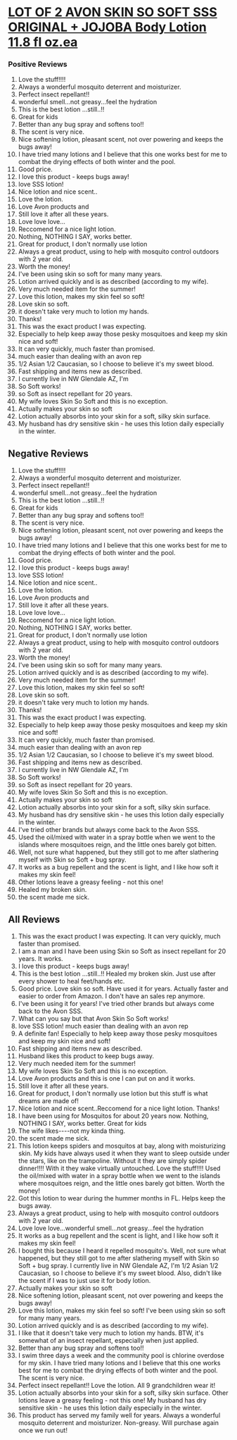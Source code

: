 # [LOT OF 2 AVON SKIN SO SOFT SSS ORIGINAL + JOJOBA Body Lotion 11.8 fl oz.ea](https://products.checkmycream.com/products/LOT-OF-2-AVON-SKIN-SO-SOFT-SSS-ORIGINAL-+-JOJOBA-Body-Lotion-11.8-fl-oz.ea.html)

### Positive Reviews

<ol>
      <li>Love the stuff!!!!  </li>
      <li>Always a wonderful mosquito deterrent and moisturizer.</li>
      <li>Perfect insect repellant!!  </li>
      <li>wonderful smell...not greasy...feel the hydration</li>
      <li>This is the best lotion ...still..!!</li>
      <li>Great for kids</li>
      <li>Better than any bug spray and softens too!!</li>
      <li>The scent is very nice.</li>
      <li>Nice softening lotion, pleasant scent, not over powering and keeps the bugs away!</li>
      <li>I have tried many lotions and I believe that this one works best for me to combat the drying effects of both winter and the pool.  </li>
      <li>Good price.</li>
      <li>I love this product - keeps bugs away!</li>
      <li>love SSS lotion!  </li>
      <li>Nice lotion and nice scent..</li>
      <li>Love the lotion.</li>
      <li>Love Avon products and</li>
      <li>Still love it after all these years.</li>
      <li>Love love love...</li>
      <li>Reccomend for a nice light lotion.</li>
      <li>Nothing, NOTHING I SAY, works better.</li>
      <li>Great for product, I don&#x27;t normally use lotion</li>
      <li>Always a great product, using to help with mosquito control outdoors with 2 year old.</li>
      <li>Worth the money!</li>
      <li>I&#x27;ve been using skin so soft for many many years.</li>
      <li>Lotion arrived quickly and is as described (according to my wife).</li>
      <li>Very much needed item for the summer!</li>
      <li>Love this lotion, makes my skin feel so soft!</li>
      <li>Love skin so soft.</li>
      <li>it doesn&#x27;t take very much to lotion my hands.</li>
      <li>Thanks!</li>
      <li>This was the exact product I was expecting.  </li>
      <li>Especially to help keep away those pesky mosquitoes and keep my skin nice and soft!</li>
      <li>It can very quickly, much faster than promised.</li>
      <li>much easier than dealing with an avon rep</li>
      <li>1/2 Asian 1/2 Caucasian, so I choose to believe it&#x27;s my sweet blood.  </li>
      <li>Fast shipping and items new as described.</li>
      <li>I currently live in NW Glendale AZ, I&#x27;m</li>
      <li>So Soft works!</li>
      <li>so Soft as insect repellant for 20 years.  </li>
      <li>My wife loves Skin So Soft and this is no exception.</li>
      <li>Actually makes your skin so soft</li>
      <li>Lotion actually absorbs into your skin for a soft, silky skin surface.  </li>
      <li>My husband has dry sensitive skin - he uses this lotion daily especially in the winter.</li>
</ol>


<h2>Negative Reviews</h2>
<ol>
<li> Love the stuff!!!!  </li>
<li> Always a wonderful mosquito deterrent and moisturizer.</li>
<li> Perfect insect repellant!!  </li>
<li> wonderful smell...not greasy...feel the hydration</li>
<li> This is the best lotion ...still..!!</li>
<li> Great for kids</li>
<li> Better than any bug spray and softens too!!</li>
<li> The scent is very nice.</li>
<li> Nice softening lotion, pleasant scent, not over powering and keeps the bugs away!</li>
<li> I have tried many lotions and I believe that this one works best for me to combat the drying effects of both winter and the pool.  </li>
<li> Good price.</li>
<li> I love this product - keeps bugs away!</li>
<li> love SSS lotion!  </li>
<li> Nice lotion and nice scent..</li>
<li> Love the lotion.</li>
<li> Love Avon products and</li>
<li> Still love it after all these years.</li>
<li> Love love love...</li>
<li> Reccomend for a nice light lotion.</li>
<li> Nothing, NOTHING I SAY, works better.</li>
<li> Great for product, I don&#x27;t normally use lotion</li>
<li> Always a great product, using to help with mosquito control outdoors with 2 year old.</li>
<li> Worth the money!</li>
<li> I&#x27;ve been using skin so soft for many many years.</li>
<li> Lotion arrived quickly and is as described (according to my wife).</li>
<li> Very much needed item for the summer!</li>
<li> Love this lotion, makes my skin feel so soft!</li>
<li> Love skin so soft.</li>
<li> it doesn&#x27;t take very much to lotion my hands.</li>
<li> Thanks!</li>
<li> This was the exact product I was expecting.  </li>
<li> Especially to help keep away those pesky mosquitoes and keep my skin nice and soft!</li>
<li> It can very quickly, much faster than promised.</li>
<li> much easier than dealing with an avon rep</li>
<li> 1/2 Asian 1/2 Caucasian, so I choose to believe it&#x27;s my sweet blood.  </li>
<li> Fast shipping and items new as described.</li>
<li> I currently live in NW Glendale AZ, I&#x27;m</li>
<li> So Soft works!</li>
<li> so Soft as insect repellant for 20 years.  </li>
<li> My wife loves Skin So Soft and this is no exception.</li>
<li> Actually makes your skin so soft</li>
<li> Lotion actually absorbs into your skin for a soft, silky skin surface.  </li>
<li> My husband has dry sensitive skin - he uses this lotion daily especially in the winter.</li>
<li> I&#x27;ve tried other brands but always come back to the Avon SSS.</li>
<li> Used the oil/mixed with water in a spray bottle when we went to the islands where mosquitoes reign, and the little ones barely got bitten.</li>
<li> Well, not sure what happened, but they still got to me after slathering myself with Skin so Soft + bug spray.  </li>
<li> It works as a bug repellent and the scent is light, and I like how soft it makes my skin feel!</li>
<li> Other lotions leave a greasy feeling - not this one!  </li>
<li> Healed my broken skin.</li>
<li> the scent made me sick.</li>
</ol>

<h2>All Reviews</h2>

<ol>
    <li> This was the exact product I was expecting.  It can very quickly, much faster than promised.</li>
    <li> I am a man and I have been using Skin so Soft as insect repellant for 20 years.  It works.</li>
    <li> I love this product - keeps bugs away!</li>
    <li> This is the best lotion ...still..!! Healed my broken skin. Just use after every shower to heal feet/hands etc.</li>
    <li> Good price. Love skin so soft. Have used it for years. Actually faster and easier to order from Amazon. I don&#x27;t have an sales rep anymore.</li>
    <li> I&#x27;ve been using it for years!  I&#x27;ve tried other brands but always come back to the Avon SSS.</li>
    <li> What can you say but that Avon Skin So Soft works!</li>
    <li> love SSS lotion!  much easier than dealing with an avon rep</li>
    <li> A definite fan! Especially to help keep away those pesky mosquitoes and keep my skin nice and soft!</li>
    <li> Fast shipping and items new as described.</li>
    <li> Husband likes this product to keep bugs away.</li>
    <li> Very much needed item for the summer!</li>
    <li> My wife loves Skin So Soft and this is no exception.</li>
    <li> Love Avon products and this is one I can put on and it works.</li>
    <li> Still love it after all these years.</li>
    <li> Great for product, I don&#x27;t normally use lotion but this stuff is what dreams are made of!</li>
    <li> Nice lotion and nice scent..Reccomend for a nice light lotion. Thanks!</li>
    <li> I have been using for Mosquitos for about 20 years now. Nothing, NOTHING I SAY, works better. Great for kids</li>
    <li> The wife likes----not my kinda thing.</li>
    <li> the scent made me sick.</li>
    <li> This lotion keeps spiders and mosquitos at bay, along with moisturizing skin. My kids have always used it when they want to sleep outside under the stars, like on the trampoline. Without it they are simply spider dinner!!!!  With it they wake virtually untouched.  Love the stuff!!!!  Used the oil/mixed with water in a spray bottle when we went to the islands where mosquitoes reign, and the little ones barely got bitten. Worth the money!</li>
    <li> Got this lotion to wear during the hummer months in FL. Helps keep the bugs away.</li>
    <li> Always a great product, using to help with mosquito control outdoors with 2 year old.</li>
    <li> Love love love...wonderful smell...not greasy...feel the hydration</li>
    <li> It works as a bug repellent and the scent is light, and I like how soft it makes my skin feel!</li>
    <li> I bought this because I heard it repelled mosquito&#x27;s.  Well, not sure what happened, but they still got to me after slathering myself with Skin so Soft + bug spray.  I currently live in NW Glendale AZ, I&#x27;m 1/2 Asian 1/2 Caucasian, so I choose to believe it&#x27;s my sweet blood.  Also, didn&#x27;t like the scent if I was to just use it for body lotion.</li>
    <li> Actually makes your skin so soft</li>
    <li> Nice softening lotion, pleasant scent, not over powering and keeps the bugs away!</li>
    <li> Love this lotion, makes my skin feel so soft! I&#x27;ve been using skin so soft for many many years.</li>
    <li> Lotion arrived quickly and is as described (according to my wife).</li>
    <li> I like that it doesn&#x27;t take very much to lotion my hands. BTW, it&#x27;s somewhat of an insect repellant, especially when just applied.</li>
    <li> Better than any bug spray and softens too!!</li>
    <li> I swim three days a week and the community pool is chlorine overdose for my skin.  I have tried many lotions and I believe that this one works best for me to combat the drying effects of both winter and the pool.  The scent is very nice.</li>
    <li> Perfect insect repellant!!  Love the lotion. All 9 grandchildren wear it!</li>
    <li> Lotion actually absorbs into your skin for a soft, silky skin surface.  Other lotions leave a greasy feeling - not this one!  My husband has dry sensitive skin - he uses this lotion daily especially in the winter.</li>
    <li> This product has served my family well for years. Always a wonderful mosquito deterrent and moisturizer. Non-greasy. Will purchase again once we run out!</li>
</ol>




